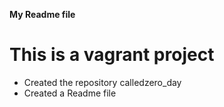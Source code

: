 **My Readme file**
# This is a vagrant project
* Created the repository calledzero_day 
* Created a Readme file 
